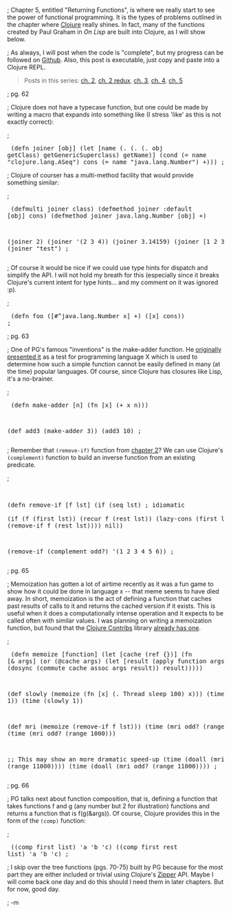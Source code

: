 ; Chapter 5, entitled "Returning Functions", is where we really start to see the power of functional programming.  It is the types of problems outlined in the chapter where [Clojure](http://clojure.org) really shines.  In fact, many of the functions created by Paul Graham in *On Lisp* are built into Clojure, as I will show below.

; As always, I will post when the code is "complete", but my progress can be followed on [Github](http://github.com/fogus/polyglot/tree/master/reading/onlisp).  Also, this post is executable, just copy and paste into a Clojure REPL.

> Posts in this series: [ch. 2][ch2], [ch. 2 redux][ch2r], [ch. 3][ch3], [ch. 4][ch4], [ch. 5][ch5]

[ch2]: /2008/09/26/on-lisp-clojure-chapter-2/
[ch2r]: /2008/10/02/on-lisp-clojure-chapter-2-redux/
[ch3]: /2008/09/30/on-lisp-clojure-chapter-3/
[ch4]: /2008/10/08/on-lisp-clojure-chapter-4/
[ch5]: /2008/10/24/on-lisp-clojure-chapter-5/

; pg. 62

; Clojure does not have a typecase function, but one could be made by writing a macro that expands into something like (I stress 'like' as this is not exactly correct):

;<pre lang="lisp">
(defn joiner [obj]
  (let [name (. (. (. obj getClass) getGenericSuperclass) getName)]
    (cond
     (= name "clojure.lang.ASeq") cons
     (= name "java.lang.Number") +)))
;</pre>


; Clojure of courser has a multi-method facility that would provide something similar:

;<pre lang="lisp">
(defmulti joiner class)
(defmethod joiner :default [obj] cons)
(defmethod joiner java.lang.Number [obj] +)

(joiner 2)
(joiner '(2 3 4))
(joiner 3.14159)
(joiner [1 2 3])
(joiner "test")
;</pre>

; Of course it would be nice if we could use type hints for dispatch and simplify the API.  I will not hold my breath for this (especially since it breaks Clojure's current intent for type hints... and my comment on it was ignored :p).

;<pre lang="lisp">
(defn foo
  ([#^java.lang.Number x] +)
  ([x] cons)) 
;</pre>


; pg. 63

; One of PG's famous "inventions" is the make-adder function.  He [originally presented it](http://www.paulgraham.com/icad.html) as a test for programming language X which is used to determine how such a simple function cannot be easily defined in many (at the time) popular languages.  Of course, since Clojure has closures like Lisp, it's a no-brainer.

;<pre lang="lisp">
(defn make-adder [n]
  (fn [x] (+ x n))) 

(def add3 (make-adder 3))
(add3 10)
;</pre>


; Remember that `(remove-if)` function from [chapter 2](http://blog.fogus.me/2008/10/02/on-lisp-clojure-chapter-2-redux/)?  We can use Clojure's `(complement)` function to build an inverse function from an existing predicate.

; <pre lang="lisp">                                                                                                                                                
(defn remove-if [f lst]
  (if (seq lst) ; idiomatic                                                                                                                                        
    (if (f (first lst))
      (recur f (rest lst))
      (lazy-cons (first lst) (remove-if f (rest lst))))
    nil))

(remove-if (complement odd?) '(1 2 3 4 5 6))
; </pre>  


; pg. 65

; Memoization has gotten a lot of airtime recently as it was a fun game to show how it could be done in language x -- that meme seems to have died away.  In short, memoization is the act of defining a function that caches past results of calls to it and returns the cached version if it exists.  This is useful when it does a computationally intense operation and it expects to be called often with similar values.  I was planning on writing a memoization function, but found that the [Clojure Contribs](http://sourceforge.net/projects/clojure-contrib) library [already has one](http://clojure-contrib.svn.sourceforge.net/viewvc/clojure-contrib/trunk/src/clojure/contrib/memoize/memoize.clj?revision=157).

;<pre lang="lisp">
(defn memoize
  [function]
  (let [cache (ref {})]
    (fn [& args]
      (or (@cache args)
          (let [result (apply function args)]
            (dosync
             (commute cache assoc args result))
            result)))))

(def slowly (memoize (fn [x] (. Thread sleep 100) x)))
(time (slowly 1)) 
(time (slowly 1)) 

(def mri (memoize (remove-if f lst)))
(time (mri odd? (range 1000)))
(time (mri odd? (range 1000)))

;; This may show an more dramatic speed-up
(time (doall (mri odd? (range 11000))))
(time (doall (mri odd? (range 11000))))
;</pre>





; pg. 66

; PG talks next about function composition, that is, defining a function that takes functions f and g (any number but 2 for illustration) functions and returns a function that is f(g(&args)).  Of course, Clojure provides this in the form of the `(comp)` function:

;<pre lang="lisp">
((comp first list) 'a 'b 'c)
((comp first rest list) 'a 'b 'c)
;</pre>

; I skip over the tree functions (pgs. 70-75) built by PG because for the most part they are either included or trivial using Clojure's [Zipper](http://clojure.org/api#toc569) API.  Maybe I will come back one day and do this should I need them in later chapters.  But for now, good day.

; -m

